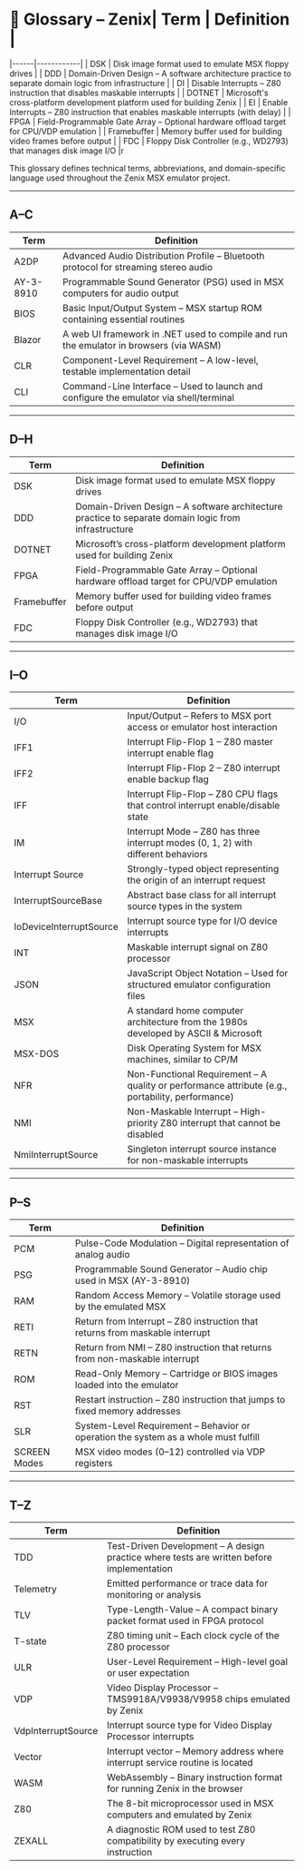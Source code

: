 # 📖 Glossary – Zenix| Term | Definition |
|------|------------|
| DSK | Disk image format used to emulate MSX floppy drives |
| DDD | Domain-Driven Design – A software architecture practice to separate domain logic from infrastructure |
| DI | Disable Interrupts – Z80 instruction that disables maskable interrupts |
| DOTNET | Microsoft's cross-platform development platform used for building Zenix |
| EI | Enable Interrupts – Z80 instruction that enables maskable interrupts (with delay) |
| FPGA | Field-Programmable Gate Array – Optional hardware offload target for CPU/VDP emulation |
| Framebuffer | Memory buffer used for building video frames before output |
| FDC | Floppy Disk Controller (e.g., WD2793) that manages disk image I/O |r

This glossary defines technical terms, abbreviations, and domain-specific language used throughout the Zenix MSX emulator project.

---

## A–C

| Term | Definition |
|------|------------|
| A2DP | Advanced Audio Distribution Profile – Bluetooth protocol for streaming stereo audio |
| AY-3-8910 | Programmable Sound Generator (PSG) used in MSX computers for audio output |
| BIOS | Basic Input/Output System – MSX startup ROM containing essential routines |
| Blazor | A web UI framework in .NET used to compile and run the emulator in browsers (via WASM) |
| CLR | Component-Level Requirement – A low-level, testable implementation detail |
| CLI | Command-Line Interface – Used to launch and configure the emulator via shell/terminal |

---

## D–H

| Term | Definition |
|------|------------|
| DSK | Disk image format used to emulate MSX floppy drives |
| DDD | Domain-Driven Design – A software architecture practice to separate domain logic from infrastructure |
| DOTNET | Microsoft’s cross-platform development platform used for building Zenix |
| FPGA | Field-Programmable Gate Array – Optional hardware offload target for CPU/VDP emulation |
| Framebuffer | Memory buffer used for building video frames before output |
| FDC | Floppy Disk Controller (e.g., WD2793) that manages disk image I/O |

---

## I–O

| Term | Definition |
|------|------------|
| I/O | Input/Output – Refers to MSX port access or emulator host interaction |
| IFF1 | Interrupt Flip-Flop 1 – Z80 master interrupt enable flag |
| IFF2 | Interrupt Flip-Flop 2 – Z80 interrupt enable backup flag |
| IFF | Interrupt Flip-Flop – Z80 CPU flags that control interrupt enable/disable state |
| IM | Interrupt Mode – Z80 has three interrupt modes (0, 1, 2) with different behaviors |
| Interrupt Source | Strongly-typed object representing the origin of an interrupt request |
| InterruptSourceBase | Abstract base class for all interrupt source types in the system |
| IoDeviceInterruptSource | Interrupt source type for I/O device interrupts |
| INT | Maskable interrupt signal on Z80 processor |
| JSON | JavaScript Object Notation – Used for structured emulator configuration files |
| MSX | A standard home computer architecture from the 1980s developed by ASCII & Microsoft |
| MSX-DOS | Disk Operating System for MSX machines, similar to CP/M |
| NFR | Non-Functional Requirement – A quality or performance attribute (e.g., portability, performance) |
| NMI | Non-Maskable Interrupt – High-priority Z80 interrupt that cannot be disabled |
| NmiInterruptSource | Singleton interrupt source instance for non-maskable interrupts |

---

## P–S

| Term | Definition |
|------|------------|
| PCM | Pulse-Code Modulation – Digital representation of analog audio |
| PSG | Programmable Sound Generator – Audio chip used in MSX (AY-3-8910) |
| RAM | Random Access Memory – Volatile storage used by the emulated MSX |
| RETI | Return from Interrupt – Z80 instruction that returns from maskable interrupt |
| RETN | Return from NMI – Z80 instruction that returns from non-maskable interrupt |
| ROM | Read-Only Memory – Cartridge or BIOS images loaded into the emulator |
| RST | Restart instruction – Z80 instruction that jumps to fixed memory addresses |
| SLR | System-Level Requirement – Behavior or operation the system as a whole must fulfill |
| SCREEN Modes | MSX video modes (0–12) controlled via VDP registers |

---

## T–Z

| Term | Definition |
|------|------------|
| TDD | Test-Driven Development – A design practice where tests are written before implementation |
| Telemetry | Emitted performance or trace data for monitoring or analysis |
| TLV | Type-Length-Value – A compact binary packet format used in FPGA protocol |
| T-state | Z80 timing unit – Each clock cycle of the Z80 processor |
| ULR | User-Level Requirement – High-level goal or user expectation |
| VDP | Video Display Processor – TMS9918A/V9938/V9958 chips emulated by Zenix |
| VdpInterruptSource | Interrupt source type for Video Display Processor interrupts |
| Vector | Interrupt vector – Memory address where interrupt service routine is located |
| WASM | WebAssembly – Binary instruction format for running Zenix in the browser |
| Z80 | The 8-bit microprocessor used in MSX computers and emulated by Zenix |
| ZEXALL | A diagnostic ROM used to test Z80 compatibility by executing every instruction |

